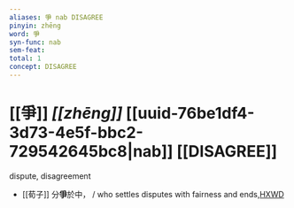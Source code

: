 ```yaml
---
aliases: 爭 nab DISAGREE
pinyin: zhēng
word: 爭
syn-func: nab
sem-feat: 
total: 1
concept: DISAGREE 
---
```

# [[爭]] *[[zhēng]]*  [[uuid-76be1df4-3d73-4e5f-bbc2-729542645bc8|nab]] [[DISAGREE]]
dispute, disagreement
 - [[荀子]] 分**爭**於中，
                     / who settles disputes with fairness and ends,[HXWD](https://hxwd.org/textview.html?location=KR3a0002_tls_003-11a.14)